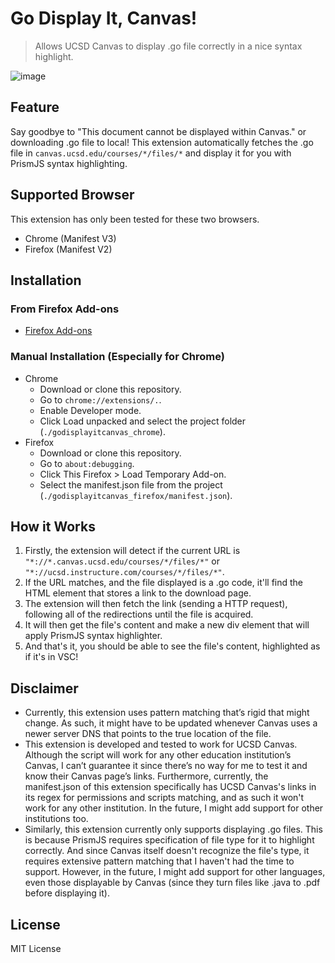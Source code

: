 # Go Display It, Canvas!

> Allows UCSD Canvas to display .go file correctly in a nice syntax highlight.

![image](https://github.com/user-attachments/assets/cff2aa94-22d1-4f27-b01c-942672506283)


## Feature
Say goodbye to "This document cannot be displayed within Canvas." or downloading .go file to local! This extension automatically fetches the .go file in `canvas.ucsd.edu/courses/*/files/*` and display it for you with PrismJS syntax highlighting.

## Supported Browser
This extension has only been tested for these two browsers.
- Chrome (Manifest V3)
- Firefox (Manifest V2)

## Installation
### From Firefox Add-ons
- [Firefox Add-ons](https://addons.mozilla.org/en-US/firefox/addon/go-display-it-canvas/)

### Manual Installation (Especially for Chrome)
- Chrome
  - Download or clone this repository.
  - Go to `chrome://extensions/.`.
  - Enable Developer mode.
  - Click Load unpacked and select the project folder (`./godisplayitcanvas_chrome`).
- Firefox
  - Download or clone this repository.
  - Go to `about:debugging`.
  - Click This Firefox > Load Temporary Add-on.
  - Select the manifest.json file from the project (`./godisplayitcanvas_firefox/manifest.json`).

## How it Works
1. Firstly, the extension will detect if the current URL is `"*://*.canvas.ucsd.edu/courses/*/files/*"` or `"*://ucsd.instructure.com/courses/*/files/*"`.
2. If the URL matches, and the file displayed is a .go code, it'll find the HTML element that stores a link to the download page.
3. The extension will then fetch the link (sending a HTTP request), following all of the redirections until the file is acquired.
4. It will then get the file's content and make a new div element that will apply PrismJS syntax highlighter.
5. And that's it, you should be able to see the file's content, highlighted as if it's in VSC!

## Disclaimer
- Currently, this extension uses pattern matching that’s rigid that might change. As such, it might have to be updated whenever Canvas uses a newer server DNS that points to the true location of the file.
- This extension is developed and tested to work for UCSD Canvas. Although the script will work for any other education institution’s Canvas, I can’t guarantee it since there’s no way for me to test it and know their Canvas page’s links. Furthermore, currently, the manifest.json of this extension specifically has UCSD Canvas's links in its regex for permissions and scripts matching, and as such it won't work for any other institution. In the future, I might add support for other institutions too.
- Similarly, this extension currently only supports displaying .go files. This is because PrismJS requires specification of file type for it to highlight correctly. And since Canvas itself doesn't recognize the file's type, it requires extensive pattern matching that I haven't had the time to support. However, in the future, I might add support for other languages, even those displayable by Canvas (since they turn files like .java to .pdf before displaying it).

## License
MIT License
